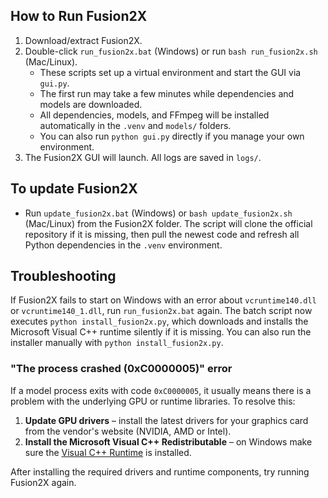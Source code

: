 ## How to Run Fusion2X

1. Download/extract Fusion2X.
2. Double-click `run_fusion2x.bat` (Windows) or run `bash run_fusion2x.sh` (Mac/Linux).
   - These scripts set up a virtual environment and start the GUI via `gui.py`.
   - The first run may take a few minutes while dependencies and models are downloaded.
   - All dependencies, models, and FFmpeg will be installed automatically in the `.venv` and `models/` folders.
   - You can also run `python gui.py` directly if you manage your own environment.
3. The Fusion2X GUI will launch. All logs are saved in `logs/`.


## To update Fusion2X


- Run `update_fusion2x.bat` (Windows) or `bash update_fusion2x.sh` (Mac/Linux)
  from the Fusion2X folder. The script will clone the official repository if it
  is missing, then pull the newest code and refresh all Python dependencies in
  the `.venv` environment.

## Troubleshooting


If Fusion2X fails to start on Windows with an error about `vcruntime140.dll`
or `vcruntime140_1.dll`, run `run_fusion2x.bat` again. The batch script now
executes `python install_fusion2x.py`, which downloads and installs the
Microsoft Visual C++ runtime silently if it is missing. You can also run the
installer manually with `python install_fusion2x.py`.

### "The process crashed (0xC0000005)" error

If a model process exits with code `0xC0000005`, it usually means there is a
problem with the underlying GPU or runtime libraries. To resolve this:

1. **Update GPU drivers** – install the latest drivers for your graphics card
   from the vendor's website (NVIDIA, AMD or Intel).
2. **Install the Microsoft Visual C++ Redistributable** – on Windows make sure
   the [Visual C++ Runtime](https://learn.microsoft.com/cpp/windows/latest-supported-vc-redist)
   is installed.

After installing the required drivers and runtime components, try running
Fusion2X again.

